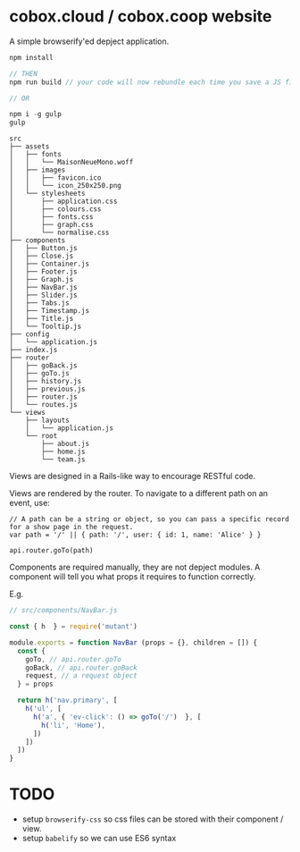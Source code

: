 # cobox.cloud / cobox.coop website

A simple browserify'ed depject application. 

```js
npm install

// THEN
npm run build // your code will now rebundle each time you save a JS file in src/ 

// OR

npm i -g gulp
gulp
```

```
src
├── assets
│   ├── fonts
│   │   └── MaisonNeueMono.woff
│   ├── images
│   │   ├── favicon.ico
│   │   └── icon_250x250.png
│   └── stylesheets
│       ├── application.css
│       ├── colours.css
│       ├── fonts.css
│       ├── graph.css
│       └── normalise.css
├── components
│   ├── Button.js
│   ├── Close.js
│   ├── Container.js
│   ├── Footer.js
│   ├── Graph.js
│   ├── NavBar.js
│   ├── Slider.js
│   ├── Tabs.js
│   ├── Timestamp.js
│   ├── Title.js
│   └── Tooltip.js
├── config
│   └── application.js
├── index.js
├── router
│   ├── goBack.js
│   ├── goTo.js
│   ├── history.js
│   ├── previous.js
│   ├── router.js
│   └── routes.js
└── views
    ├── layouts
    │   └── application.js
    └── root
        ├── about.js
        ├── home.js
        └── team.js
```

Views are designed in a Rails-like way to encourage RESTful code.

Views are rendered by the router. To navigate to a different path on an event, use:

```
// A path can be a string or object, so you can pass a specific record for a show page in the request.
var path = '/' || { path: '/', user: { id: 1, name: 'Alice' } } 

api.router.goTo(path)
```

Components are required manually, they are not depject modules. A component will tell you what props it requires to function correctly.

E.g.

```js
// src/components/NavBar.js

const { h  } = require('mutant')

module.exports = function NavBar (props = {}, children = []) {
  const {
    goTo, // api.router.goTo
    goBack, // api.router.goBack
    request, // a request object
  } = props

  return h('nav.primary', [
    h('ul', [
      h('a', { 'ev-click': () => goTo('/')  }, [
        h('li', 'Home'),
      ])
    ])
  ])
}
```

# TODO

* setup `browserify-css` so css files can be stored with their component / view. 
* setup `babelify` so we can use ES6 syntax 
